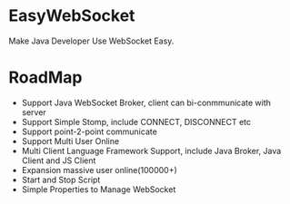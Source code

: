 # EasyWebSocket
Make Java Developer Use WebSocket Easy.

# RoadMap
- Support Java WebSocket Broker, client can bi-conmmunicate with server
- Support Simple Stomp, include CONNECT, DISCONNECT etc
- Support point-2-point communicate
- Support Multi User Online
- Multi Client Language Framework Support, include Java Broker, Java Client and JS Client
- Expansion massive user online(100000+)
- Start and Stop Script
- Simple Properties to Manage WebSocket